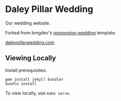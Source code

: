 # Daley Pillar Wedding

Our wedding website.

Forked from bmgdev's
<a href="https://github.com/bmgdev/responsive-wedding">responsive-wedding</a>
template.

<a href="http://daleypillarwedding.com">daleypillarwedding.com</a>

## Viewing Locally

Install prerequisites:

    gem install jekyll bundler
    bundle install

To view locally, use `make serve`.
